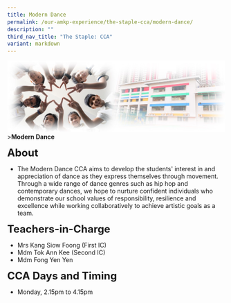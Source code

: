```yaml
---
title: Modern Dance
permalink: /our-amkp-experience/the-staple-cca/modern-dance/
description: ""
third_nav_title: "The Staple: CCA"
variant: markdown
---
```

![Sub-banner](/images/sub%20banner.jpg)
&gt;**Modern Dance**

**<font size="5">About</font>**

* The Modern Dance CCA aims to develop the students' interest in and appreciation of dance as they express themselves through movement. Through a wide range of dance genres such as hip hop and contemporary dances, we hope to nurture confident individuals who demonstrate our school values of responsibility, resilience and excellence while working collaboratively to achieve artistic goals as a team.

**<font size="5">   Teachers-in-Charge</font>**
* Mrs Kang Siow Foong (First IC)
* Mdm Tok Ann Kee (Second IC)
* Mdm Fong Yen Yen

**<font size="5">      CCA Days and Timing</font>**
* Monday, 2.15pm to 4.15pm